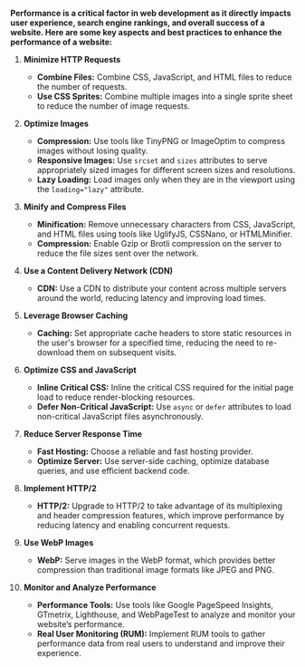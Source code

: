 **Performance is a critical factor in web development as it directly impacts user experience, search engine rankings, and overall success of a website. Here are some key aspects and best practices to enhance the performance of a website:**

1. **Minimize HTTP Requests**
   - **Combine Files:** Combine CSS, JavaScript, and HTML files to reduce the number of requests.
   - **Use CSS Sprites:** Combine multiple images into a single sprite sheet to reduce the number of image requests.

2. **Optimize Images**
   - **Compression:** Use tools like TinyPNG or ImageOptim to compress images without losing quality.
   - **Responsive Images:** Use `srcset` and `sizes` attributes to serve appropriately sized images for different screen sizes and resolutions.
   - **Lazy Loading:** Load images only when they are in the viewport using the `loading="lazy"` attribute.

3. **Minify and Compress Files**
   - **Minification:** Remove unnecessary characters from CSS, JavaScript, and HTML files using tools like UglifyJS, CSSNano, or HTMLMinifier.
   - **Compression:** Enable Gzip or Brotli compression on the server to reduce the file sizes sent over the network.

4. **Use a Content Delivery Network (CDN)**
   - **CDN:** Use a CDN to distribute your content across multiple servers around the world, reducing latency and improving load times.

5. **Leverage Browser Caching**
   - **Caching:** Set appropriate cache headers to store static resources in the user's browser for a specified time, reducing the need to re-download them on subsequent visits.

6. **Optimize CSS and JavaScript**
   - **Inline Critical CSS:** Inline the critical CSS required for the initial page load to reduce render-blocking resources.
   - **Defer Non-Critical JavaScript:** Use `async` or `defer` attributes to load non-critical JavaScript files asynchronously.

7. **Reduce Server Response Time**
   - **Fast Hosting:** Choose a reliable and fast hosting provider.
   - **Optimize Server:** Use server-side caching, optimize database queries, and use efficient backend code.

8. **Implement HTTP/2**
   - **HTTP/2:** Upgrade to HTTP/2 to take advantage of its multiplexing and header compression features, which improve performance by reducing latency and enabling concurrent requests.

9. **Use WebP Images**
   - **WebP:** Serve images in the WebP format, which provides better compression than traditional image formats like JPEG and PNG.

10. **Monitor and Analyze Performance**
    - **Performance Tools:** Use tools like Google PageSpeed Insights, GTmetrix, Lighthouse, and WebPageTest to analyze and monitor your website’s performance.
    - **Real User Monitoring (RUM):** Implement RUM tools to gather performance data from real users to understand and improve their experience.